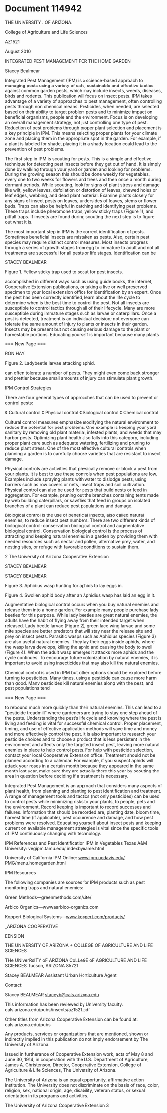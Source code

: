 # Document 114942

THE UNIVERSITY
. OF ARIZONA.

College of Agriculture
and Life Sciences

AZ1521

August 2010

INTEGRATED PEST MANAGEMENT
FOR THE HOME GARDEN

Stacey Bealmear

Integrated Pest Management (IPM) is a science-based approach
to managing pests using a variety of safe, sustainable and
effective tactics against common garden pests, which
may include insects, weeds, diseases, birds and rodents.
This publication will focus on insect pests. IPM takes
advantage of a variety of approaches to pest management,
often controlling pests through non chemical means.
Pesticides, when needed, are selected based on their
ability to target problem pests and to minimize impact on
beneficial organisms, people and the environment. Focus
is on developing an overall management strategy, not just
controlling one type of pest. Reduction of pest problems
through proper plant selection and placement is a key
principle in IPM. This means selecting proper plants for
your climate zone and placing them in the appropriate spot
in the garden. For example, if a plant is labeled for shade,
placing it in a shady location could lead to the prevention
of pest problems.

The first step in IPM is scouting for pests. This is a simple and
effective technique for detecting pest insects before they get
out of hand. It is simply done by walking through your yard
or garden and looking for problems. During the growing
season this should be done weekly for vegetables, every one
to two weeks for flowers and trees and then once a month
during dormant periods. While scouting, look for signs of
plant stress and damage like wilt, yellow leaves, defoliation
or distortion of leaves, chewed holes or leaf edges, webbing,
and dead plant material. Examine plants closely for any
signs of insect pests on leaves, undersides of leaves, stems
or flower buds. Traps can also be helpful in catching and
identifying pest problems. These traps include pheromone
traps, yellow sticky traps (Figure 1), and pitfall traps. If
insects are found during scouting the next step is to figure
out what it is.

The most important step in IPM is the correct identification
of pests. Sometimes beneficial insects are mistaken as
pests. Also, certain pest species may require distinct control
measures. Most insects progress through a series of growth
stages from egg to immature to adult and not all treatments
are successful for all pests or life stages. Identification can be

STACEY BEALMEAR

Figure 1. Yellow sticky trap used to scout for pest insects.

accomplished in different ways such as using guide books, the
internet, Cooperative Extension publications, or taking a live
or well preserved specimen to your local extension office for
identification by an expert. Once the pest has been correctly
identified, learn about the life cycle to determine when is the
best time to control the pest. Not all insects are susceptible
to control tactics through all of their lifecycle. Many are
more susceptible during immature stages such as larvae or
caterpillars. Once a pest is detected, treatment is an individual
decision; not everyone can tolerate the same amount of injury
to plants or insects in their garden. Insects may be present
but not causing serious damage to the plant or harvestable
portions. Educating yourself is important because many plants

=== New Page ===

RON HAY

Figure 2. Ladybeetle larvae attacking aphid.

can often tolerate a number of pests. They might even come
back stronger and prettier because small amounts of injury
can stimulate plant growth.

IPM Control Strategies

There are four general types of approaches that can be used
to prevent or control pests:

¢ Cultural control
¢ Physical control
¢ Biological control
¢ Chemical control

Cultural control measures emphasize modifying the natural
environment to reduce the potential for pest problems. One
example is keeping your yard sanitary by removing old plant
material, infested plants, and weeds that may harbor pests.
Optimizing plant health also falls into this category, including
proper plant care such as adequate watering, fertilizing and
pruning to reduce plant stress. One of the most effective
cultural controls when planning a garden is to carefully choose
varieties that are resistant to insect damage.

Physical controls are activities that physically remove or block
a pest from your plants. It is best to use these controls when
pest populations are low. Examples include spraying plants
with water to dislodge pests, using barriers such as row covers
or nets, insect traps and soil cultivation. Physical control can
also be used for pests that build nests or feed in aggregation.
For example, pruning out the branches containing tents made
by web building caterpillars, or sawflies that feed in groups
on isolated branches of a plant can reduce pest populations
and damage.

Biological control is the use of beneficial insects, also called
natural enemies, to reduce insect pest numbers. There are two
different kinds of biological control: conservation biological
control and augmentative biological control. Conservation
biological control is the process of attracting and keeping natural
enemies in a garden by providing them with needed resources
such as nectar and pollen, alternative prey, water, and nesting
sites, or refuge with favorable conditions to sustain them.

2 The University of Arizona Cooperative Extension

STACEY BEALMEAR

STACEY BEALMEAR

Figure 3. Aphidius wasp hunting for aphids to lay eggs in.

Figure 4. Swollen aphid body after an Aphidius wasp has laid an egg in it.

Augmentative biological control occurs when you buy natural
enemies and release them into a home garden. For example
many people purchase lady beetles for this purpose. While
lady beetles are great natural enemies, the adults have the
habit of flying away from their intended target when released.
Lady beetle larvae (Figure 2), green lace wing larvae and some
mite species are better predators that will stay near the release
site and prey on insect pests. Parasitic wasps such as Aphidius
species (Figure 3) are also useful natural enemies. They lay
their eggs inside aphids, where the wasp larva develops,
killing the aphid and causing the body to swell (Figure 4).
When the adult wasp emerges it attacks more aphids and the
cycle continues. To encourage future colonization by natural
enemies, it is important to avoid using insecticides that may
also kill the natural enemies.

Chemical control is used in IPM but other options should be
explored before turning to pesticides. Many times, using a
pesticide can cause more harm than good. Many pesticides kill
natural enemies along with the pest, and pest populations tend

=== New Page ===

to rebound much more quickly than their natural enemies. This
can lead to a “pesticide treadmill” where gardeners are trying
to stay one step ahead of the pests. Understanding the pest’s
life cycle and knowing where the pest is living and feeding
is vital for successful chemical control. Proper placement,
timing, and use of effective application methods will save time
and money and more effectively control the pest. It is also
important to research your pesticide choices and to choose a
product that is less persistent in the environment and affects
only the targeted insect pest, leaving more natural enemies in
place to help control pests. For help with pesticide selection,
contact your local Cooperative Extension office. Treatment
should not be planned according to a calendar. For example,
if you suspect aphids will attack your roses in a certain month
because they appeared in the same month last year, make sure
they are actually there this year by scouting the area in question
before deciding if a treatment is necessary.

Integrated Pest Management is an approach that considers
many aspects of plant health, from planning and planting to
pest identification and treatment. A range of management tools
and tactics (not only pesticides) can be used to control pests
while minimizing risks to your plants, to people, pets and the
environment. Record keeping is important to record successes
and failures. Information that should be recorded are, planting
date, bloom time, harvest time (if applicable), pest occurrence
and damage, and how pest problems were resolved. Educating
yourself about insect pests and keeping current on available
management strategies is vital since the specific tools of IPM
continuously changing with technology.

IPM References and Pest Identification
IPM in Vegetables Texas A&M University: vegipm.tamu.edu/
indexbyname.html

University of California IPM Online: www.ipm.ucdavis.edu/
PMG/menu.homegarden.html

IPM Resources

The following companies are sources for IPM products such
as pest monitoring traps and natural enemies:

Green Methods—greenmethods.com/site/

Arbico Organics—wwwaarbico-organics.com

Koppert Biological Systems—www.koppert.com/products/

_ARIZONA COOPERATIVE

EENSION

THE UNIVERSITY OF ARIZONA + COLLEGE OF AGRICULTURE AND LIFE SCIENCES

THe UNiverRsITY oF ARIZONA
CoLLeGE oF AGRICULTURE AND LIFE SCIENCES
Tucson, ARIZONA 85721

Stacey BEALMEAR
Assistant Urban Horticulture Agent

Contact:

Stacey BEALMEAR
staceyb@cals.arizona.edu

This information has been reviewed by University faculty.
cals.arizona.edu/pubs/insects/az1521.pdf

Other titles from Arizona Cooperative Extension can be found at:
cals.arizona.edu/pubs

Any products, services or organizations that are mentioned, shown or indirectly implied in this publication
do not imply endorsement by The University of Arizona.

Issued in furtherance of Cooperative Extension work, acts of May 8 and June 30, 1914, in cooperation with the U.S. Department of Agriculture,
James A. Christenson, Director, Cooperative Extension, College of Agriculture & Life Sciences, The University of Arizona.

The University of Arizona is an equal opportunity, affirmative action institution. The University does not discriminate on the basis of race, color,
religion, sex, national origin, age, disability, veteran status, or sexual orientation in its programs and activities.

The University of Arizona Cooperative Extension 3